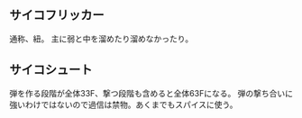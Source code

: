 ## サイコフリッカー

通称、紐。
主に弱と中を溜めたり溜めなかったり。

## サイコシュート

弾を作る段階が全体33F、撃つ段階も含めると全体63Fになる。
弾の撃ち合いに強いわけではないので過信は禁物。あくまでもスパイスに使う。
